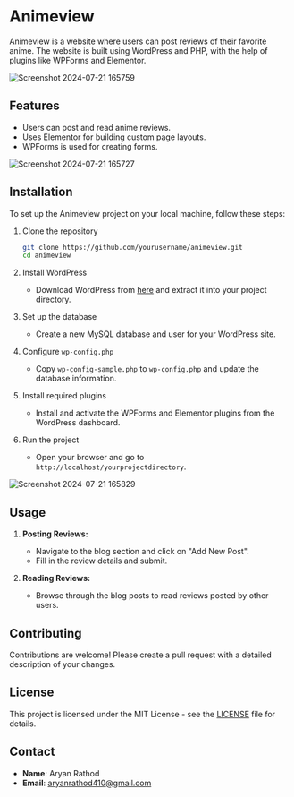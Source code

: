 # Animeview

Animeview is a website where users can post reviews of their favorite anime. The website is built using WordPress and PHP, with the help of plugins like WPForms and Elementor.

![Screenshot 2024-07-21 165759](https://github.com/user-attachments/assets/ba91fc33-cdcc-492d-a384-10e5637ba538)

## Features

- Users can post and read anime reviews.
- Uses Elementor for building custom page layouts.
- WPForms is used for creating forms.

![Screenshot 2024-07-21 165727](https://github.com/user-attachments/assets/298d49e5-8175-45bc-b5a9-096769600d1b)


## Installation

To set up the Animeview project on your local machine, follow these steps:

1. Clone the repository
   ```bash
   git clone https://github.com/yourusername/animeview.git
   cd animeview
   ```

2. Install WordPress
   - Download WordPress from [here](https://wordpress.org/download/) and extract it into your project directory.

3. Set up the database
   - Create a new MySQL database and user for your WordPress site.

4. Configure `wp-config.php`
   - Copy `wp-config-sample.php` to `wp-config.php` and update the database information.

5. Install required plugins
   - Install and activate the WPForms and Elementor plugins from the WordPress dashboard.

6. Run the project
   - Open your browser and go to `http://localhost/yourprojectdirectory`.

![Screenshot 2024-07-21 165829](https://github.com/user-attachments/assets/ca55a31a-7e2e-4371-9479-08b3a9efe83a)

## Usage

1. **Posting Reviews:**
   - Navigate to the blog section and click on "Add New Post".
   - Fill in the review details and submit.

2. **Reading Reviews:**
   - Browse through the blog posts to read reviews posted by other users.

## Contributing

Contributions are welcome! Please create a pull request with a detailed description of your changes.

## License

This project is licensed under the MIT License - see the [LICENSE](LICENSE) file for details.

## Contact

- **Name**: Aryan Rathod
- **Email**: aryanrathod410@gmail.com
